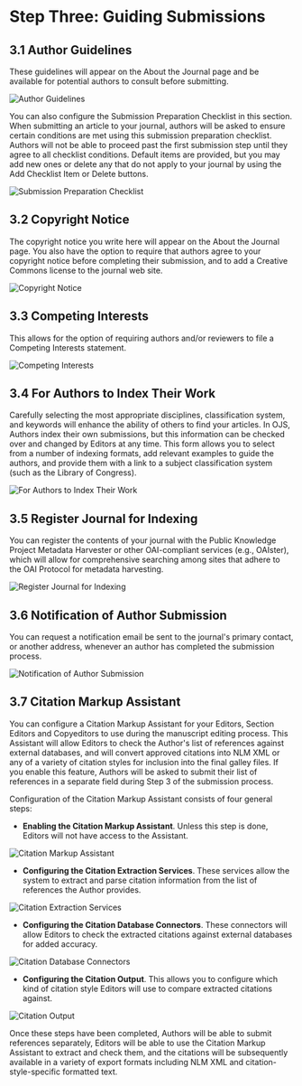 # Step Three: Guiding Submissions

## 3.1 Author Guidelines

These guidelines will appear on the About the Journal page and be available for potential authors to consult before submitting.

![Author Guidelines](images/chapter5/five_steps/3_1_author_guide.png)

You can also configure the Submission Preparation Checklist in this section. When submitting an article to your journal, authors will be asked to ensure certain conditions are met using this submission preparation checklist. Authors will not be able to proceed past the first submission step until they agree to all checklist conditions. Default items are provided, but you may add new ones or delete any that do not apply to your journal by using the Add Checklist Item or Delete buttons.

![Submission Preparation Checklist](images/chapter5/five_steps/checklist.png)

## 3.2 Copyright Notice

The copyright notice you write here will appear on the About the Journal page. You also have the option to require that authors agree to your copyright notice before completing their submission, and to add a Creative Commons license to the journal web site.

![Copyright Notice](images/chapter5/five_steps/copyright.png)

## 3.3 Competing Interests

This allows for the option of requiring authors and/or reviewers to file a Competing Interests statement.

![Competing Interests](images/chapter5/five_steps/competing.png)

## 3.4 For Authors to Index Their Work

Carefully selecting the most appropriate disciplines, classification system, and keywords will enhance the ability of others to find your articles. In OJS, Authors index their own submissions, but this information can be checked over and changed by Editors at any time. This form allows you to select from a number of indexing formats, add relevant examples to guide the authors, and provide them with a link to a subject classification system (such as the Library of Congress).

![For Authors to Index Their Work](images/chapter5/five_steps/to_index.png)

## 3.5 Register Journal for Indexing

You can register the contents of your journal with the Public Knowledge Project Metadata Harvester or other OAI-compliant services (e.g., OAIster), which will allow for comprehensive searching among sites that adhere to the OAI Protocol for metadata harvesting.

![Register Journal for Indexing](images/chapter5/five_steps/metaharvest.png)

## 3.6 Notification of Author Submission

You can request a notification email be sent to the journal's primary contact, or another address, whenever an author has completed the submission process.

![Notification of Author Submission](images/chapter5/five_steps/notifications.png)

## 3.7 Citation Markup Assistant

You can configure a Citation Markup Assistant for your Editors, Section Editors and Copyeditors to use during the manuscript editing process. This Assistant will allow Editors to check the Author's list of references against external databases, and will convert approved citations into NLM XML or any of a variety of citation styles for inclusion into the final galley files. If you enable this feature, Authors will be asked to submit their list of references in a separate field during Step 3 of the submission process.

Configuration of the Citation Markup Assistant consists of four general steps:

* **Enabling the Citation Markup Assistant**. Unless this step is done, Editors will not have access to the Assistant.

![Citation Markup Assistant](images/chapter5/five_steps/citation.png)

* **Configuring the Citation Extraction Services**. These services allow the system to extract and parse citation information from the list of references the Author provides.

![Citation Extraction Services](images/chapter5/five_steps/citation_extraction.png)

* **Configuring the Citation Database Connectors**. These connectors will allow Editors to check the extracted citations against external databases for added accuracy.

![Citation Database Connectors](images/chapter5/five_steps/citation_checking.png)

* **Configuring the Citation Output**. This allows you to configure which kind of citation style Editors will use to compare extracted citations against.

![Citation Output](images/chapter5/five_steps/citation_output.png)

Once these steps have been completed, Authors will be able to submit references separately, Editors will be able to use the Citation Markup Assistant to extract and check them, and the citations will be subsequently available in a variety of export formats including NLM XML and citation-style-specific formatted text.
